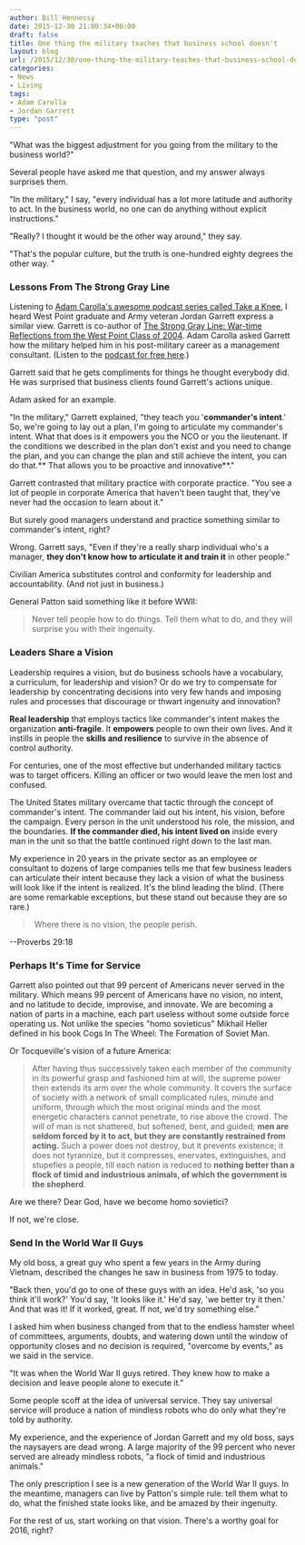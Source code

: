 ```yaml
---
author: Bill Hennessy
date: 2015-12-30 21:00:34+00:00
draft: false
title: One thing the military teaches that business school doesn't
layout: blog
url: /2015/12/30/one-thing-the-military-teaches-that-business-school-doesnt/
categories:
- News
- Living
tags:
- Adam Carolla
- Jordan Garrett
type: "post"
---
```


"What was the biggest adjustment for you going from the military to the business world?"

Several people have asked me that question, and my answer always surprises them.

"In the military," I say, "every individual has a lot more latitude and authority to act. In the business world, no one can do anything without explicit instructions."

"Really? I thought it would be the other way around," they say.

"That's the popular culture, but the truth is one-hundred eighty degrees the other way. "



### Lessons From The Strong Gray Line



Listening to [Adam Carolla's awesome podcast series called Take a Knee](https://theadamcarollashow.libsyn.com/podcast/category/Self-Help), I heard West Point graduate and Army veteran Jordan Garrett express a similar view. Garrett is co-author of [The Strong Gray Line: War-time Reflections from the West Point Class of 2004](https://www.amazon.com/The-Strong-Gray-Line-Reflections/dp/1442249757). Adam Carolla asked Garrett how the military helped him in his post-military career as a management consultant. (Listen to the [podcast for free here](https://www.thestronggrayline.com/take-a-knee-podcast/).)

Garrett said that he gets compliments for things he thought everybody did. He was surprised that business clients found Garrett's actions unique.

Adam asked for an example.

"In the military," Garrett explained, "they teach you '**commander's intent**.' So, we're going to lay out a plan, I'm going to articulate my commander's intent. What that does is it empowers you the NCO or you the lieutenant. If the conditions we described in the plan don't exist and you need to change the plan, and you can change the plan and still achieve the intent, you can do that.** That allows you to be proactive and innovative**."

Garrett contrasted that military practice with corporate practice. "You see a lot of people in corporate America that haven't been taught that, they've never had the occasion to learn about it."

But surely good managers understand and practice something similar to commander's intent, right?

Wrong. Garrett says, "Even if they're a really sharp individual who's a manager, **they don't know how to articulate it and train it** in other people."

Civilian America substitutes control and conformity for leadership and accountability. (And not just in business.)

General Patton said something like it before WWII:



> Never tell people how to do things. Tell them what to do, and they will surprise you with their ingenuity.





### Leaders Share a Vision



Leadership requires a vision, but do business schools have a vocabulary, a curriculum, for leadership and vision? Or do we try to compensate for leadership by concentrating decisions into very few hands and imposing rules and processes that discourage or thwart ingenuity and innovation?

**Real leadership** that employs tactics like commander's intent makes the organization **anti-fragile**. It **empowers** people to own their own lives. And it instills in people the **skills and resilience** to survive in the absence of control authority.

For centuries, one of the most effective but underhanded military tactics was to target officers. Killing an officer or two would leave the men lost and confused.

The United States military overcame that tactic through the concept of commander's intent. The commander laid out his intent, his vision, before the campaign. Every person in the unit understood his role, the mission, and the boundaries. **If the commander died, his intent lived on** inside every man in the unit so that the battle continued right down to the last man.

My experience in 20 years in the private sector as an employee or consultant to dozens of large companies tells me that few business leaders can articulate their intent because they lack a vision of what the business will look like if the intent is realized. It's the blind leading the blind. (There are some remarkable exceptions, but these stand out because they are so rare.)



>  Where there is no vision, the people perish.

--Proverbs 29:18







### Perhaps It's Time for Service



Garrett also pointed out that 99 percent of Americans never served in the military. Which means 99 percent of Americans have no vision, no intent, and no latitude to decide, improvise, and innovate. We are becoming a nation of parts in a machine, each part useless without some outside force operating us. Not unlike the species "homo sovieticus" Mikhail Heller defined in his book Cogs In The Wheel: The Formation of Soviet Man.

Or Tocqueville's vision of a future America:



> After having thus successively taken each member of the community in its powerful grasp and fashioned him at will, the supreme power then extends its arm over the whole community. It covers the surface of society with a network of small complicated rules, minute and uniform, through which the most original minds and the most energetic characters cannot penetrate, to rise above the crowd. The will of man is not shattered, but softened, bent, and guided; **men are seldom forced by it to act, but they are constantly restrained from acting.** Such a power does not destroy, but it prevents existence; it does not tyrannize, but it compresses, enervates, extinguishes, and stupefies a people, till each nation is reduced to **nothing better than a flock of timid and industrious animals, of which the government is the shepherd**.



Are we there? Dear God, have we become homo sovietici?

If not, we're close.



### Send In the World War II Guys



My old boss, a great guy who spent a few years in the Army during Vietnam, described the changes he saw in business from 1975 to today.

"Back then, you'd go to one of these guys with an idea. He'd ask, 'so you think it'll work?' You'd say, 'It looks like it.' He'd say, 'we better try it then.' And that was it! If it worked, great. If not, we'd try something else."

I asked him when business changed from that to the endless hamster wheel of committees, arguments, doubts, and watering down until the window of opportunity closes and no decision is required, "overcome by events," as we said in the service.

"It was when the World War II guys retired. They knew how to make a decision and leave people alone to execute it."

Some people scoff at the idea of universal service. They say universal service will produce a nation of mindless robots who do only what they're told by authority.

My experience, and the experience of Jordan Garrett and my old boss, says the naysayers are dead wrong. A large majority of the 99 percent who never served are already mindless robots, "a flock of timid and industrious animals."

The only prescription I see is a new generation of the World War II guys. In the meantime, managers can live by Patton's simple rule: tell them what to do, what the finished state looks like, and be amazed by their ingenuity.

For the rest of us, start working on that vision. There's a worthy goal for 2016, right?
